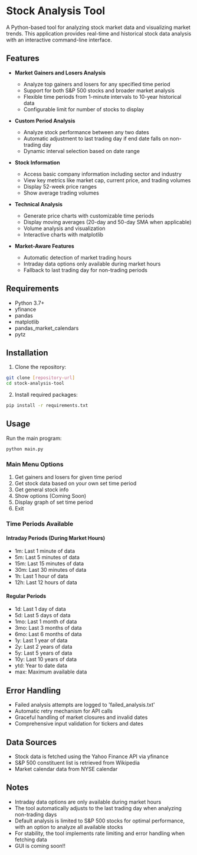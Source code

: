 # Stock Analysis Tool

A Python-based tool for analyzing stock market data and visualizing market trends. This application provides real-time and historical stock data analysis with an interactive command-line interface.

## Features

* **Market Gainers and Losers Analysis**
  - Analyze top gainers and losers for any specified time period
  - Support for both S&P 500 stocks and broader market analysis
  - Flexible time periods from 1-minute intervals to 10-year historical data
  - Configurable limit for number of stocks to display

* **Custom Period Analysis**
  - Analyze stock performance between any two dates
  - Automatic adjustment to last trading day if end date falls on non-trading day
  - Dynamic interval selection based on date range

* **Stock Information**
  - Access basic company information including sector and industry
  - View key metrics like market cap, current price, and trading volumes
  - Display 52-week price ranges
  - Show average trading volumes

* **Technical Analysis**
  - Generate price charts with customizable time periods
  - Display moving averages (20-day and 50-day SMA when applicable)
  - Volume analysis and visualization
  - Interactive charts with matplotlib

* **Market-Aware Features**
  - Automatic detection of market trading hours
  - Intraday data options only available during market hours
  - Fallback to last trading day for non-trading periods

## Requirements

- Python 3.7+
- yfinance
- pandas
- matplotlib
- pandas_market_calendars
- pytz

## Installation

1. Clone the repository:
```bash
git clone [repository-url]
cd stock-analysis-tool
```

2. Install required packages:
```bash
pip install -r requirements.txt
```

## Usage

Run the main program:
```bash
python main.py
```

### Main Menu Options

1. Get gainers and losers for given time period
2. Get stock data based on your own set time period
3. Get general stock info
4. Show options (Coming Soon)
5. Display graph of set time period
0. Exit

### Time Periods Available

#### Intraday Periods (During Market Hours)
- 1m: Last 1 minute of data
- 5m: Last 5 minutes of data
- 15m: Last 15 minutes of data
- 30m: Last 30 minutes of data
- 1h: Last 1 hour of data
- 12h: Last 12 hours of data

#### Regular Periods
- 1d: Last 1 day of data
- 5d: Last 5 days of data
- 1mo: Last 1 month of data
- 3mo: Last 3 months of data
- 6mo: Last 6 months of data
- 1y: Last 1 year of data
- 2y: Last 2 years of data
- 5y: Last 5 years of data
- 10y: Last 10 years of data
- ytd: Year to date data
- max: Maximum available data

## Error Handling

- Failed analysis attempts are logged to 'failed_analysis.txt'
- Automatic retry mechanism for API calls
- Graceful handling of market closures and invalid dates
- Comprehensive input validation for tickers and dates

## Data Sources

- Stock data is fetched using the Yahoo Finance API via yfinance
- S&P 500 constituent list is retrieved from Wikipedia
- Market calendar data from NYSE calendar

## Notes

- Intraday data options are only available during market hours
- The tool automatically adjusts to the last trading day when analyzing non-trading days
- Default analysis is limited to S&P 500 stocks for optimal performance, with an option to analyze all available stocks
- For stability, the tool implements rate limiting and error handling when fetching data
- GUI is coming soon!!